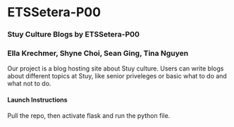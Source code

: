 # ETSSetera-P00
### Stuy Culture Blogs by ETSSetera-P00
### Ella Krechmer, Shyne Choi, Sean Ging, Tina Nguyen

Our project is a blog hosting site about Stuy culture. Users can write blogs about different topics at Stuy, like senior priveleges or basic what to do and what not to do.

#### Launch Instructions
Pull the repo, then activate flask and run the python file.
